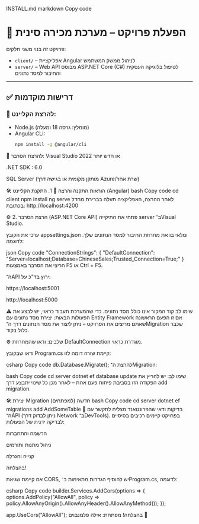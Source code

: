 INSTALL.md
markdown
Copy code
# 🚀 הפעלת פרויקט – מערכת מכירה סינית

פרויקט זה בנוי משני חלקים:
- `client/` – אפליקציית Angular לניהול ממשק המשתמש
- `server/` – Web API מבוסס ASP.NET Core (C#) לטיפול בלוגיקה העסקית והחיבור למסד נתונים

---

## ✅ דרישות מוקדמות

### 🔧 להרצת הקליינט:
- Node.js (מומלץ: גרסה 18 ומעלה)
- Angular CLI:
  ```bash
  npm install -g @angular/cli
🔧 להרצת הסרבר:
Visual Studio 2022 או חדש יותר

.NET SDK : 6.0 

SQL Server (מותקן מקומית או בגישה דרך Azure/שרת אחר)

🛠 הוראות התקנה והרצה
📂 1. התקנת הקליינט (Angular)
bash
Copy code
cd client
npm install
ng serve
לאחר ההרצה, האפליקציה תעלה בברירת מחדל בכתובת:
http://localhost:4200

⚙️ 2. הרצת הסרבר (ASP.NET Core API)
פתחי את התיקייה server ב־Visual Studio.

ערכי את הקובץ appsettings.json ומלאי בו את מחרוזת החיבור למסד הנתונים שלך.
לדוגמה:

json
Copy code
"ConnectionStrings": {
  "DefaultConnection": "Server=localhost;Database=ChineseSales;Trusted_Connection=True;"
}
הריצי את הסרבר באמצעות F5 או Ctrl + F5.

ה־API ירוץ בד"כ על:

https://localhost:5001

http://localhost:5000

⚠️ שימו לב
קוד המקור אינו כולל מסד נתונים. כדי שהמערכת תעבוד כראוי, יש לבצע את הפעולות הבאות:
יצירת מסד נתונים עם Entity Framework
אם זו הפעם הראשונה שאתם מריצים את הפרויקט – ניתן ליצור את מסד הנתונים דרך ה־Migration שכבר כלול בקוד.

⚙️ שלבים:
ודאו שהמחרוזת DefaultConnection מוגדרת כראוי.

ודאו שבקובץ Program.cs קיימת שורה דומה לזו:

csharp
Copy code
db.Database.Migrate();
להרצת ה־Migration:

bash
Copy code
cd server
dotnet ef database update
שימו לב: יש להריץ את הפקודה הזו בסביבת פיתוח פעם אחת – לאחר מכן כל שינוי יתבצע דרך add migration.

🛠 יצירת Migration חדשה (למפתחים)
bash
Copy code
cd server
dotnet ef migrations add AddSomeTable
🧪 בדיקות
ודאי שהפרונטאנד מצליח לתקשר עם ה־API (ניתן לבדוק דרך Network ב־DevTools).
בפרויקט קיימים רכיבים בסיסיים לבדיקה ידנית של הפעולות:

הרשמה והתחברות

ניהול מתנות ותורמים

קנייה והגרלה

בהצלחה!

אם קיימת שגיאת CORS, יש להוסיף הגדרות מתאימות ב־Program.cs, לדוגמה:

csharp
Copy code
builder.Services.AddCors(options =>
{
    options.AddPolicy("AllowAll",
        policy => policy.AllowAnyOrigin().AllowAnyHeader().AllowAnyMethod());
});

app.UseCors("AllowAll");
בהצלחה!
מפתחת: אילה פלמנבוים 🌸



